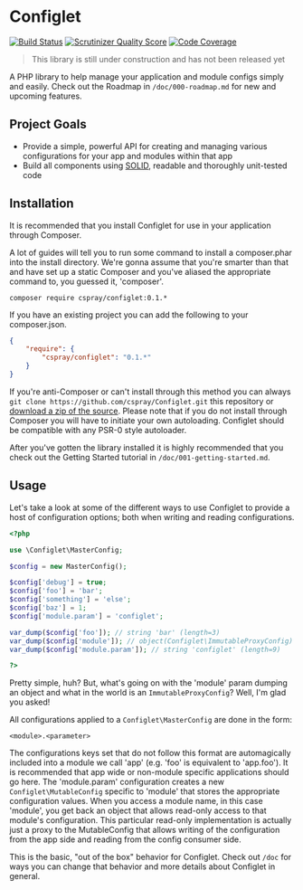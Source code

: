 # Configlet

[![Build Status](https://travis-ci.org/cspray/Configlet.png?branch=master)](https://travis-ci.org/cspray/Configlet) [![Scrutinizer Quality Score](https://scrutinizer-ci.com/g/cspray/Configlet/badges/quality-score.png?s=a2c6952c866b900626fa4e0ca79c7599c587cfbc)](https://scrutinizer-ci.com/g/cspray/Configlet/) [![Code Coverage](https://scrutinizer-ci.com/g/cspray/Configlet/badges/coverage.png?s=47ffbd796840229593c9f31f090683f7c45e65d2)](https://scrutinizer-ci.com/g/cspray/Configlet/)

> This library is still under construction and has not been released yet

A PHP library to help manage your application and module configs simply and easily. Check out the Roadmap in `/doc/000-roadmap.md` for new and upcoming features.

## Project Goals

- Provide a simple, powerful API for creating and managing various configurations for your app and modules within that app
- Build all components using [SOLID][solid], readable and thoroughly unit-tested code

## Installation

It is recommended that you install Configlet for use in your application through Composer.

A lot of guides will tell you to run some command to install a composer.phar into the install directory. We're gonna assume that you're smarter than that and have set up a static Composer and you've aliased the appropriate command to, you guessed it, 'composer'.

```shell
composer require cspray/configlet:0.1.*
```

If you have an existing project you can add the following to your composer.json.

```json
{
    "require": {
        "cspray/configlet": "0.1.*"
    }
}
```

If you're anti-Composer or can't install through this method you can always `git clone https://github.com/cspray/Configlet.git` this repository or [download a zip of the source][configlet_download]. Please note that if you do not install through Composer you will have to initiate your own autoloading. Configlet should be compatible with any PSR-0 style autoloader.

After you've gotten the library installed it is highly recommended that you check out the Getting Started tutorial in `/doc/001-getting-started.md`.

## Usage

Let's take a look at some of the different ways to use Configlet to provide a host of configuration options; both when writing and reading configurations.

```php
<?php

use \Configlet\MasterConfig;

$config = new MasterConfig();

$config['debug'] = true;
$config['foo'] = 'bar';
$config['something'] = 'else';
$config['baz'] = 1;
$config['module.param'] = 'configlet';

var_dump($config['foo']); // string 'bar' (length=3)
var_dump($config['module']); // object(Configlet\ImmutableProxyConfig)
var_dump($config['module.param']); // string 'configlet' (length=9)

?>
```

Pretty simple, huh? But, what's going on with the 'module' param dumping an object and what in the world is an `ImmutableProxyConfig`? Well, I'm glad you asked!

All configurations applied to a `Configlet\MasterConfig` are done in the form:

`<module>.<parameter>`

The configurations keys set that do not follow this format are automagically included into a module we call 'app' (e.g. 'foo' is equivalent to 'app.foo'). It is recommended that app wide or non-module specific applications should go here. The 'module.param' configuration creates a new `Configlet\MutableConfig` specific to 'module' that stores the appropriate configuration values. When you access a module name, in this case 'module', you get back an object that allows read-only access to that module's configuration. This particular read-only implementation is actually just a proxy to the MutableConfig that allows writing of the configuration from the app side and reading from the config consumer side.

This is the basic, "out of the box" behavior for Configlet. Check out `/doc` for ways you can change that behavior and more details about Configlet in general.

[solid]: http://en.wikipedia.org/wiki/SOLID_(object-oriented_design) "S.O.L.I.D."
[configlet_download]: https://github.com/cspray/Configlet/archive/master.zip "Download Configlet"
